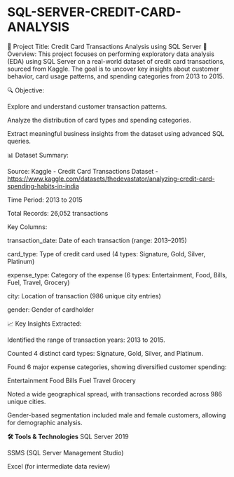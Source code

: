 # SQL-SERVER-CREDIT-CARD-ANALYSIS

🧾 Project Title: Credit Card Transactions Analysis using SQL Server
📌 Overview:
This project focuses on performing exploratory data analysis (EDA) using SQL Server on a real-world dataset of credit card transactions, sourced from Kaggle. The goal is to uncover key insights about customer behavior, card usage patterns, and spending categories from 2013 to 2015.

🔍 Objective: 

Explore and understand customer transaction patterns.

Analyze the distribution of card types and spending categories.

Extract meaningful business insights from the dataset using advanced SQL queries.

📊 Dataset Summary:

Source: Kaggle - Credit Card Transactions Dataset - https://www.kaggle.com/datasets/thedevastator/analyzing-credit-card-spending-habits-in-india

Time Period: 2013 to 2015

Total Records: 26,052 transactions

Key Columns:

transaction_date: Date of each transaction (range: 2013–2015)

card_type: Type of credit card used (4 types: Signature, Gold, Silver, Platinum)

expense_type: Category of the expense (6 types: Entertainment, Food, Bills, Fuel, Travel, Grocery)

city: Location of transaction (986 unique city entries)

gender: Gender of cardholder

📈 Key Insights Extracted:

Identified the range of transaction years: 2013 to 2015.

Counted 4 distinct card types: Signature, Gold, Silver, and Platinum.

Found 6 major expense categories, showing diversified customer spending:

Entertainment
Food
Bills
Fuel
Travel
Grocery

Noted a wide geographical spread, with transactions recorded across 986 unique cities.

Gender-based segmentation included male and female customers, allowing for demographic analysis.

**🛠️ Tools & Technologies**
SQL Server 2019

SSMS (SQL Server Management Studio)

Excel (for intermediate data review)

